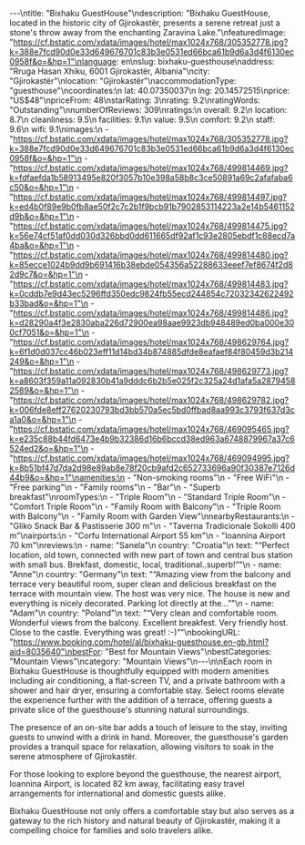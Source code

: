 ---\ntitle: "Bixhaku GuestHouse"\ndescription: "Bixhaku GuestHouse, located in the historic city of Gjirokastër, presents a serene retreat just a stone's throw away from the enchanting Zaravina Lake."\nfeaturedImage: "https://cf.bstatic.com/xdata/images/hotel/max1024x768/305352778.jpg?k=388e7fcd90d0e33d649676701c83b3e0531ed66bca61b9d6a3d4f6130ec0958f&o=&hp=1"\nlanguage: en\nslug: bixhaku-guesthouse\naddress: "Rruga Hasan Xhiku, 6001 Gjirokastër, Albania"\ncity: "Gjirokastër"\nlocation: "Gjirokastër"\naccommodationType: "guesthouse"\ncoordinates:\n  lat: 40.07350037\n  lng: 20.14572515\nprice: "US$48"\npriceFrom: 48\nstarRating: 3\nrating: 9.2\nratingWords: "Outstanding"\nnumberOfReviews: 309\nratings:\n  overall: 9.2\n  location: 8.7\n  cleanliness: 9.5\n  facilities: 9.1\n  value: 9.5\n  comfort: 9.2\n  staff: 9.6\n  wifi: 9.1\nimages:\n  - "https://cf.bstatic.com/xdata/images/hotel/max1024x768/305352778.jpg?k=388e7fcd90d0e33d649676701c83b3e0531ed66bca61b9d6a3d4f6130ec0958f&o=&hp=1"\n  - "https://cf.bstatic.com/xdata/images/hotel/max1024x768/499814469.jpg?k=fdfaefda1b58913495e820f3057b10e398a58b8c3ce50891a69c2afafaba6c50&o=&hp=1"\n  - "https://cf.bstatic.com/xdata/images/hotel/max1024x768/499814497.jpg?k=ed4b0f89e9b0fb8ae50f2c7c2b1f9bcb91b7902853114223a2e14b5461152d9b&o=&hp=1"\n  - "https://cf.bstatic.com/xdata/images/hotel/max1024x768/499814475.jpg?k=56e74cf51af0dd030d326bbd0dd611665df92af1c93e2805ebdf1c88ecd7a4ba&o=&hp=1"\n  - "https://cf.bstatic.com/xdata/images/hotel/max1024x768/499814480.jpg?k=85ecce1024b9dd9b691416b38ebde054356a52288633eeef7ef8674f2d82d9c7&o=&hp=1"\n  - "https://cf.bstatic.com/xdata/images/hotel/max1024x768/499814483.jpg?k=0cddb7e9d43ec5296ffd350edc9824fb55ecd244854c72032342622492b33bad&o=&hp=1"\n  - "https://cf.bstatic.com/xdata/images/hotel/max1024x768/499814486.jpg?k=d28290a4f3e2830aba226d72900ea98aae9923db948489ed0ba000e300cf7051&o=&hp=1"\n  - "https://cf.bstatic.com/xdata/images/hotel/max1024x768/498629764.jpg?k=6f1d0d037cc46b023eff11d14bd34b874885dfde8eafaef84f80459d3b214249&o=&hp=1"\n  - "https://cf.bstatic.com/xdata/images/hotel/max1024x768/498629773.jpg?k=a8603f359a11a092830b41a9dddc6b2b5e025f2c325a24d1afa5a28794582589&o=&hp=1"\n  - "https://cf.bstatic.com/xdata/images/hotel/max1024x768/498629782.jpg?k=006fde8eff27620230793bd3bb570a5ec5bd0ffbad8aa993c3793f637d3ca1a0&o=&hp=1"\n  - "https://cf.bstatic.com/xdata/images/hotel/max1024x768/469095465.jpg?k=e235c88b44fd6473e4b9b32386d16b6bccd38ed963a6748879967a37c6524ed2&o=&hp=1"\n  - "https://cf.bstatic.com/xdata/images/hotel/max1024x768/469094995.jpg?k=8b51bf47d7da2d98e89ab8e78f20cb9afd2c652733696a90f30387e7126d44b9&o=&hp=1"\namenities:\n  - "Non-smoking rooms"\n  - "Free WiFi"\n  - "Free parking"\n  - "Family rooms"\n  - "Bar"\n  - "Superb breakfast"\nroomTypes:\n  - "Triple Room"\n  - "Standard Triple Room"\n  - "Comfort Triple Room"\n  - "Family Room with Balcony"\n  - "Triple Room with Balcony"\n  - "Family Room with Garden View"\nnearbyRestaurants:\n  - "Gliko Snack Bar & Pastisserie 300 m"\n  - "Taverna Tradicionale Sokolli 400 m"\nairports:\n  - "Corfu International Airport 55 km"\n  - "Ioannina Airport 70 km"\nreviews:\n  - name: "Sanela"\n    country: "Croatia"\n    text: "“Perfect location, old town, connected with new part of town and central bus station with small bus. Brekfast, domestic, local, traditional..superb!”"\n  - name: "Anne"\n    country: "Germany"\n    text: "“Amazing view from the balcony and terrace very beautiful room, super clean and delicious breakfast on the terrace with mountain view. The host was very nice. The house is new and everything is nicely decorated. Parking lot directly at the...”"\n  - name: "Adam"\n    country: "Poland"\n    text: "“Very clean and comfortable room. Wonderful views from the balcony. Excellent breakfest. Very friendly host. Close to the castle. Everything was great! :-)”"\nbookingURL: "https://www.booking.com/hotel/al/bixhaku-guesthouse.en-gb.html?aid=8035640"\nbestFor: "Best for Mountain Views"\nbestCategories: "Mountain Views"\ncategory: "Mountain Views"\n---\n\nEach room in Bixhaku GuestHouse is thoughtfully equipped with modern amenities including air conditioning, a flat-screen TV, and a private bathroom with a shower and hair dryer, ensuring a comfortable stay. Select rooms elevate the experience further with the addition of a terrace, offering guests a private slice of the guesthouse's stunning natural surroundings.

The presence of an on-site bar adds a touch of leisure to the stay, inviting guests to unwind with a drink in hand. Moreover, the guesthouse's garden provides a tranquil space for relaxation, allowing visitors to soak in the serene atmosphere of Gjirokastër.

For those looking to explore beyond the guesthouse, the nearest airport, Ioannina Airport, is located 82 km away, facilitating easy travel arrangements for international and domestic guests alike.

Bixhaku GuestHouse not only offers a comfortable stay but also serves as a gateway to the rich history and natural beauty of Gjirokastër, making it a compelling choice for families and solo travelers alike.